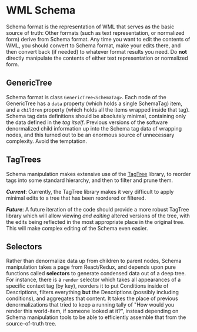 # WML Schema

Schema format is the representation of WML that serves as the basic source of truth: Other formats (such as text representation,
or normalized form) derive from Schema format. Any time you want to edit the contents of WML, you should convert to Schema format,
make your edits there, and then convert back (if needed) to whatever format results you need. Do **not** directly manipulate
the contents of either text representation or normalized form.

## GenericTree

Schema format is class `GenericTree<SchemaTag>`.  Each node of the GenericTree has a `data` property (which holds a single SchemaTag)
item, and a `children` property (which holds all the items wrapped inside that tag). Schema tag data definitions should be absolutely
minimal, containing only the data defined in the *tag itself*. Previous versions of the software denormalized child information up
into the Schema tag data of wrapping nodes, and this turned out to be an enormous source of unnecessary complexity. Avoid the
temptation.

## TagTrees

Schema manipulation makes extensive use of the [TagTree](../../ts/tagTree/README.md) library, to reorder tags into some standard
hierarchy, and then to filter and prune them. 

***Current***: Currently, the TagTree library makes it very difficult to apply minimal edits to a tree that has been
reordered or filtered.

***Future***: A future iteration of the code should provide a more robust TagTree library which will allow viewing *and editing*
altered versions of the tree, with the edits being reflected in the most appropriate place in the original tree. This will make
complex editing of the Schema even easier.

## Selectors

Rather than denormalize data up from children to parent nodes, Schema manipulation takes a page from React/Redux, and depends
upon pure functions called **selectors** to generate condensed data out of a deep tree. For instance, there is a `render` selector
which takes all appearances of a specific context tag (by key), reorders it to put Conditions inside of Descriptions, filters
everything **but** the Descriptions (possibly including conditions), and aggregates that content. It takes the place of previous
denormalizations that tried to keep a running tally of "How would you render this world-item, if someone looked at it?", instead
depending on Schema manipulation tools to be able to efficiently assemble that from the source-of-truth tree.